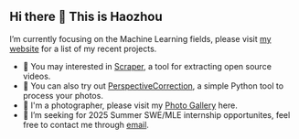 ## Hi there 👋 This is Haozhou
I’m currently focusing on the Machine Learning fields, please visit [my website](https://hzempire.github.io/) for a list of my recent projects.
- 🤔 You may interested in [Scraper](https://github.com/HZEmpire/Scraper), a tool for extracting open source videos.
- 🌱 You can also try out [PerspectiveCorrection](https://github.com/HZEmpire/PerspectiveCorrection), a simple Python tool to process your photos.
- 🔭 I'm a photographer, please visit my [Photo Gallery](https://hzempire.github.io/PhotoGallery/index.html) here.
- 👯 I’m seeking for 2025 Summer SWE/MLE internship opportunites, feel free to contact me through [email](mailto:xhz1@connect.hku.hk).

<!--
**HZEmpire/HZEmpire** is a ✨ _special_ ✨ repository because its `README.md` (this file) appears on your GitHub profile.

Here are some ideas to get you started:

- 🔭 I’m currently working on ...
- 🌱 I’m currently learning ...
- 👯 I’m looking to collaborate on ...
- 🤔 I’m looking for help with ...
- 💬 Ask me about ...
- 📫 How to reach me: ...
- 😄 Pronouns: ...
- ⚡ Fun fact: ...
-->

